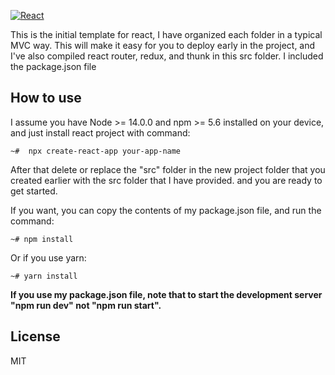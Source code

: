 <a href="https://reactjs.org/"><img alt="React" src="https://i.postimg.cc/Dz9tQYLT/logo512.png"></a>

This is the initial template for react, I have organized each folder in a typical MVC way. This will make it easy for you to deploy early in the project, and I've also compiled react router, redux, and thunk in this src folder. I included the package.json file

## How to use
I assume you have Node >= 14.0.0 and npm >= 5.6 installed on your device, and just install react project with command:
```
~#  npx create-react-app your-app-name
```
After that delete or replace the "src" folder in the new project folder that you created earlier with the src folder that I have provided. and you are ready to get started.

If you want, you can copy the contents of my package.json file, and run the command:
```
~# npm install
```
Or if you use yarn:
```
~# yarn install
```
**If you use my package.json file, note that to start the development server "npm run dev" not "npm run start".**

## License

MIT
